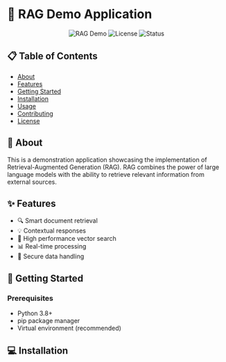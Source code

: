# 🤖 RAG Demo Application

<div align="center">

![RAG Demo](https://img.shields.io/badge/RAG-Demo-blue)
![License](https://img.shields.io/badge/license-MIT-green)
![Status](https://img.shields.io/badge/status-active-success)

</div>

## 📋 Table of Contents
- [About](#about)
- [Features](#features)
- [Getting Started](#getting-started)
- [Installation](#installation)
- [Usage](#usage)
- [Contributing](#contributing)
- [License](#license)

## 🎯 About <a name="about"></a>
This is a demonstration application showcasing the implementation of Retrieval-Augmented Generation (RAG). RAG combines the power of large language models with the ability to retrieve relevant information from external sources.

## ✨ Features <a name="features"></a>
- 🔍 Smart document retrieval
- 💡 Contextual responses
- 🚀 High performance vector search
- 📊 Real-time processing
- 🔐 Secure data handling

## 🚀 Getting Started <a name="getting-started"></a>

### Prerequisites
- Python 3.8+
- pip package manager
- Virtual environment (recommended)

## 💻 Installation <a name="installation"></a>
